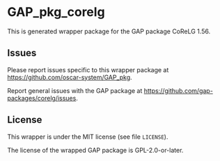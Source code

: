 # GAP_pkg_corelg

This is generated wrapper package for the GAP package CoReLG 1.56.

## Issues

Please report issues specific to this wrapper package at <https://github.com/oscar-system/GAP_pkg>.

Report general issues with the GAP package at <https://github.com/gap-packages/corelg/issues>.

## License

This wrapper is under the MIT license (see file `LICENSE`).

The license of the wrapped GAP package is GPL-2.0-or-later.
